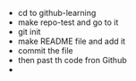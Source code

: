 * cd to github-learning
* make repo-test and go to it
* git init
* make README file and add it
* commit the file
* then past th code fron Github
*
